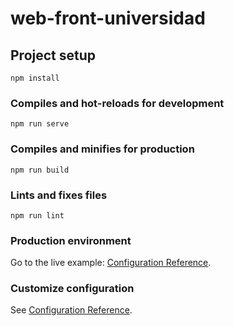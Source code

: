 # web-front-universidad

## Project setup
```
npm install
```

### Compiles and hot-reloads for development
```
npm run serve
```

### Compiles and minifies for production
```
npm run build
```

### Lints and fixes files
```
npm run lint
```
### Production environment
Go to the live example: [Configuration Reference](https://heroku-pqr-exercise.herokuapp.com/).

### Customize configuration
See [Configuration Reference](https://cli.vuejs.org/config/).
